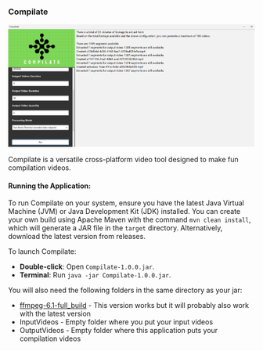 ### Compilate

![Compilate Screenshot](https://github.com/ashtonhogan/Compilate/blob/main/screenshot.png?raw=true)

Compilate is a versatile cross-platform video tool designed to make fun compilation videos.

#### Running the Application:
To run Compilate on your system, ensure you have the latest Java Virtual Machine (JVM) or Java Development Kit (JDK) installed. You can create your own build using Apache Maven with the command `mvn clean install`, which will generate a JAR file in the `target` directory. Alternatively, download the latest version from releases.

To launch Compilate:
- **Double-click**: Open `Compilate-1.0.0.jar`.
- **Terminal**: Run `java -jar Compilate-1.0.0.jar`.

You will also need the following folders in the same directory as your jar:

- [ffmpeg-6.1-full_build](https://ffmpeg.org/releases/ffmpeg-6.1.tar.xz) - This version works but it will probably also work with the latest version
- InputVideos - Empty folder where you put your input videos
- OutputVideos - Empty folder where this application puts your compilation videos
